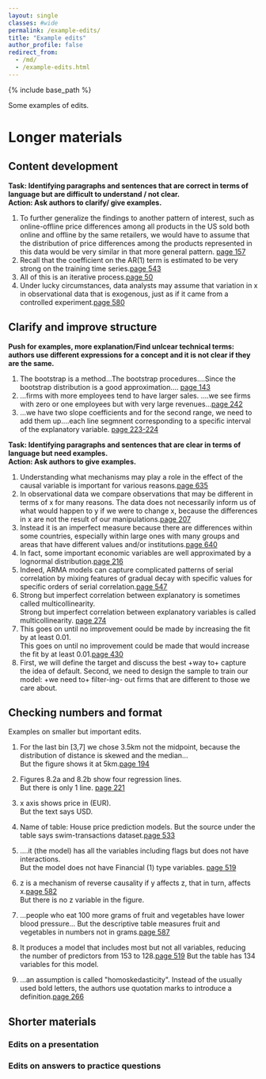 ```yaml
---
layout: single
classes: #wide
permalink: /example-edits/
title: "Example edits"
author_profile: false
redirect_from:
  - /md/
  - /example-edits.html
---
```


{% include base_path %}


Some examples of edits.


# Longer materials

## Content development

**Task: Identifying paragraphs and sentences that are correct in terms of language but are difficult to understand / not clear.**    
**Action: Ask authors to clarify/ give examples.**  

1. To further generalize the findings to another pattern of interest, such as online-offline price differences among all products in the US sold both online and offline by the same retailers, we would have to assume that the distribution of price differences among the products represented in this data would be very similar in that more general pattern. [page 157](/scans/e1.png)  
2. Recall that the coefficient on the AR(1) term is estimated to be very strong on the training time series.[page 543](/scans/e1.png)   
3. All of this is an iterative process.[page 50](/scans/e1.png)   
4. Under lucky circumstances, data analysts may assume that variation in x in observational data that is exogenous, just as if it came from a controlled experiment.[page 580](/scans/e1.png)  
  


## Clarify and improve structure  

**Push for examples, more explanation/Find unlcear technical terms: authors use different expressions for a concept and it is not clear if they are the same.**

1. The bootstrap is a method...The bootstrap procedures....Since the bootstrap distribution is a good approximation.... [page 143](/scans/e1.png)
2. ...firms with more employees tend to have larger sales. ....we see firms with zero or one employees but with very large revenues...[page 242](/scans/e1.png)   
3. ...we have two slope coefficients and for the second range, we need to add them up....each line segmnent corresponding to a specific interval of the explanatory variable. [page 223-224](/scans/e1.png)  


**Task: Identifying paragraphs and sentences that are clear in terms of language but need examples.**    
**Action: Ask authors to give examples.**   

1. Understanding what mechanisms may play a role in the effect of the causal variable is important for various reasons.[page 635](/scans/e1.png)   
2. In observational data we compare observations that may be different in terms of x for many reasons. The data does not necessarily inform us of what would happen to y if we were to change x, because the differences in x are not the result of our manipulations.[page 207](/scans/e1.png)  
3. Instead it is an imperfect measure because there are differences within some countries, especially within large ones with many groups and areas that have different values and/or institutions.[page 640](/scans/e1.png)      
4. In fact, some important economic variables are well approximated by a lognormal distribution.[page 216](/scans/e1.png)  
5. Indeed, ARMA models can capture complicated patterns of serial correlation by mixing features of gradual decay with specific values for specific orders of serial correlation.[page 547](/scans/e1.png)
6. Strong but imperfect correlation between explanatory is sometimes called multicollinearity.  
Strong but imperfect correlation between explanatory variables is called multicollinearity. [page 274](/scans/e1.png)
7. This goes on until no improvement oould be made by increasing the fit by at least 0.01.    
This goes on until no improvement could be made that would increase the fit by at least 0.01.[page 430](/scans/e1.png)
8. First, we will define the target and discuss the best +way to+ capture the idea of default. Second, we need to design the sample to train our model: +we need to+ filter-ing- out firms that are different to those we care about. 


## Checking numbers and format

Examples on smaller but important edits.

1. For the last bin [3,7] we chose 3.5km not the midpoint, because the distribution of distance is skewed and the median...   
But the figure shows it at 5km.[page 194](/scans/e1.png)  

2. Figures 8.2a and 8.2b show four regression lines.   
But there is only 1 line. [page 221](/scans/e1.png)  

3. x axis shows price in (EUR).   
But the text says USD.    

4. Name of table: House price prediction models.
But the source under the table says swim-transactions dataset.[page 533](/scans/e1.png)  

5. ....it (the model) has all the variables including flags but does not have interactions.  
But the model does not have Financial (1) type variables. [page 519](/scans/e1.png)  

6. z is a mechanism of reverse causality if y affects z, that in turn, affects x.[page 582](/scans/e1.png)  
But there is no z variable in the figure.

7. ...people who eat 100 more grams of fruit and vegetables have lower blood pressure...
But the descriptive table measures fruit and vegetables in numbers not in grams.[page 587](/scans/e1.png) 

8. It produces a model that includes most but not all variables, reducing the number of predictors from 153 to 128.[page 519](/scans/e1.png)
But the table has 134 variables for this model.

9. ...an assumption is called "homoskedasticity". 
Instead of the usually used bold letters, the authors use quotation marks to introduce a definition.[page 266](/scans/e1.png)   



## Shorter materials

### Edits on a presentation


### Edits on answers to practice questions
